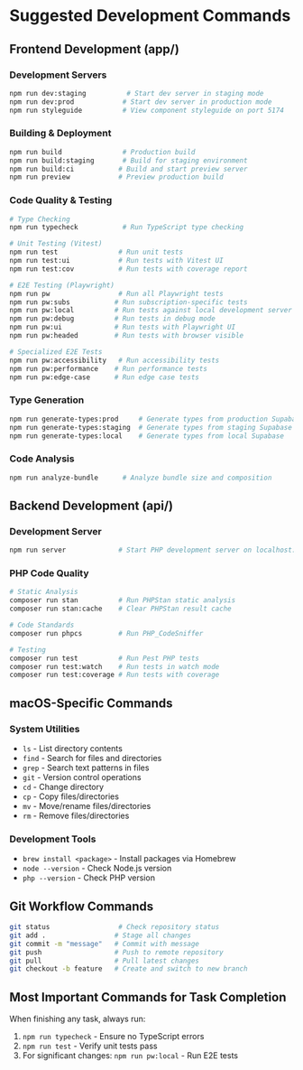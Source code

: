 # Suggested Development Commands

## Frontend Development (app/)

### Development Servers
```bash
npm run dev:staging          # Start dev server in staging mode
npm run dev:prod            # Start dev server in production mode
npm run styleguide          # View component styleguide on port 5174
```

### Building & Deployment
```bash
npm run build               # Production build
npm run build:staging       # Build for staging environment
npm run build:ci           # Build and start preview server
npm run preview            # Preview production build
```

### Code Quality & Testing
```bash
# Type Checking
npm run typecheck           # Run TypeScript type checking

# Unit Testing (Vitest)
npm run test               # Run unit tests
npm run test:ui            # Run tests with Vitest UI
npm run test:cov           # Run tests with coverage report

# E2E Testing (Playwright)
npm run pw                 # Run all Playwright tests
npm run pw:subs           # Run subscription-specific tests
npm run pw:local          # Run tests against local development server
npm run pw:debug          # Run tests in debug mode
npm run pw:ui             # Run tests with Playwright UI
npm run pw:headed         # Run tests with browser visible

# Specialized E2E Tests
npm run pw:accessibility   # Run accessibility tests
npm run pw:performance    # Run performance tests
npm run pw:edge-case      # Run edge case tests
```

### Type Generation
```bash
npm run generate-types:prod     # Generate types from production Supabase
npm run generate-types:staging  # Generate types from staging Supabase
npm run generate-types:local    # Generate types from local Supabase
```

### Code Analysis
```bash
npm run analyze-bundle      # Analyze bundle size and composition
```

## Backend Development (api/)

### Development Server
```bash
npm run server             # Start PHP development server on localhost:8000
```

### PHP Code Quality
```bash
# Static Analysis
composer run stan          # Run PHPStan static analysis
composer run stan:cache    # Clear PHPStan result cache

# Code Standards
composer run phpcs         # Run PHP_CodeSniffer

# Testing
composer run test          # Run Pest PHP tests
composer run test:watch    # Run tests in watch mode
composer run test:coverage # Run tests with coverage
```

## macOS-Specific Commands

### System Utilities
- `ls` - List directory contents
- `find` - Search for files and directories
- `grep` - Search text patterns in files
- `git` - Version control operations
- `cd` - Change directory
- `cp` - Copy files/directories
- `mv` - Move/rename files/directories
- `rm` - Remove files/directories

### Development Tools
- `brew install <package>` - Install packages via Homebrew
- `node --version` - Check Node.js version
- `php --version` - Check PHP version

## Git Workflow Commands
```bash
git status                 # Check repository status
git add .                 # Stage all changes
git commit -m "message"   # Commit with message
git push                  # Push to remote repository
git pull                  # Pull latest changes
git checkout -b feature   # Create and switch to new branch
```

## Most Important Commands for Task Completion
When finishing any task, always run:
1. `npm run typecheck` - Ensure no TypeScript errors
2. `npm run test` - Verify unit tests pass
3. For significant changes: `npm run pw:local` - Run E2E tests